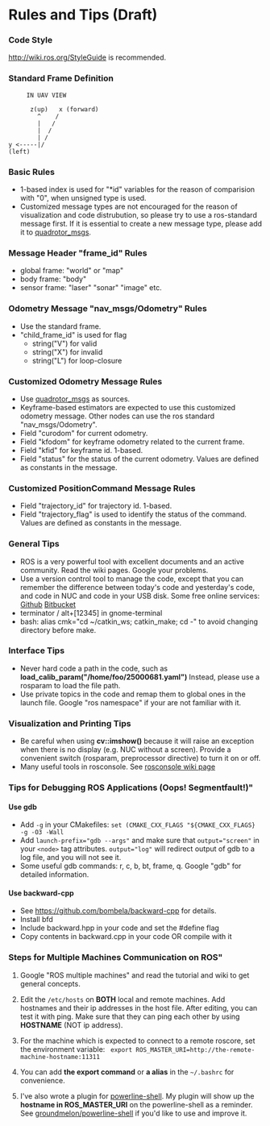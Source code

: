 # Rules and Tips (Draft) #

### Code Style ###
http://wiki.ros.org/StyleGuide is recommended.

### Standard Frame Definition ###
         IN UAV VIEW  
     
          z(up)   x (forward)
            ^    /
            |   /
            |  /
            | /
    y <-----|/ 
    (left)

### Basic Rules ###
* 1-based index is used for "*id" variables for the reason of comparision with "0", when unsigned type is used.
* Customized message types are not encouraged for the reason of visualization and code distrubution, so please try to use a ros-standard message first. If it is essential to create a new message type, please add it to [quadrotor_msgs](https://github.com/jchenbr/quadrotor_msgs).

### Message Header "frame_id" Rules ###
* global frame: "world" or "map"
* body frame: "body"
* sensor frame: "laser" "sonar" "image" etc.

### Odometry Message "nav_msgs/Odometry" Rules ###
* Use the standard frame.
* "child_frame_id" is used for flag
    * string("V") for valid
    * string("X") for invalid
    * string("L") for loop-closure

### Customized Odometry Message Rules ###
* Use [quadrotor_msgs](https://github.com/jchenbr/quadrotor_msgs) as sources.
* Keyframe-based estimators are expected to use this customized odometry message. Other nodes can use the ros standard "nav_msgs/Odometry".
* Field "curodom" for current odometry.
* Field "kfodom" for keyframe odometry related to the current frame.
* Field "kfid" for keyframe id. 1-based.
* Field "status" for the status of the current odometry. Values are defined as constants in the message.

### Customized PositionCommand Message Rules ###
* Field "trajectory_id" for trajectory id. 1-based.
* Field "trajectory_flag" is used to identify the status of the command. Values are defined as constants in the message.

### General Tips ###
* ROS is a very powerful tool with excellent documents and an active community. Read the wiki pages. Google your problems.
* Use a version control tool to manage the code, except that you can remember the difference between today's code and yesterday's code, and code in NUC and code in your USB disk. Some free online services: [Github](https://github.com/) [Bitbucket](https://bitbucket.org/)
* terminator / alt+[12345] in gnome-terminal
* bash: alias cmk="cd ~/catkin_ws; catkin_make; cd -" to avoid changing directory before make.


### Interface Tips ###

* Never hard code a path in the code, such as **load_calib_param("/home/foo/25000681.yaml")** Instead, please use a rosparam to load the file path.
* Use private topics in the code and remap them to global ones in the launch file. Google "ros namespace" if your are not familiar with it.

### Visualization and Printing Tips ###

* Be careful when using **cv::imshow()** because it will raise an exception when there is no display (e.g. NUC without a screen). Provide a convenient switch (rosparam, preprocessor directive) to turn it on or off.
* Many useful tools in rosconsole. See [rosconsole wiki page](http://wiki.ros.org/rosconsole)

### Tips for Debugging ROS Applications (Oops! Segmentfault!)" ###

#### Use gdb ####

* Add `-g` in your CMakefiles: ```set (CMAKE_CXX_FLAGS "${CMAKE_CXX_FLAGS} -g -O3 -Wall```
* Add `launch-prefix="gdb --args"` and make sure that `output="screen"` in your `<node>` tag attributes. `output="log"` will redirect output of gdb to a log file, and you will not see it.
* Some useful gdb commands: r, c, b, bt, frame, q. Google "gdb" for detailed information.

#### Use backward-cpp ####
* See https://github.com/bombela/backward-cpp for details.
* Install bfd
* Include backward.hpp in your code and set the #define flag
* Copy contents in backward.cpp in your code OR compile with it

### Steps for Multiple Machines Communication on ROS" ###

1. Google "ROS multiple machines" and read the tutorial and wiki to get general concepts.

2. Edit the ```/etc/hosts``` on **BOTH** local and remote machines. Add hostnames and their ip addresses in the host file. After editing, you can test it with ping. Make sure that they can ping each other by using **HOSTNAME** (NOT ip address).

3. For the machine which is expected to connect to a remote roscore, set the environment variable: ``` export ROS_MASTER_URI=http://the-remote-machine-hostname:11311```

4. You can add **the export command** or **a alias** in the ```~/.bashrc``` for convenience.

5. I've also wrote a plugin for [powerline-shell](https://github.com/milkbikis/powerline-shell). My plugin will show up the **hostname in ROS_MASTER_URI** on the powerline-shell as a reminder. See [groundmelon/powerline-shell](https://github.com/groundmelon/powerline-shell) if you'd like to use and improve it.



